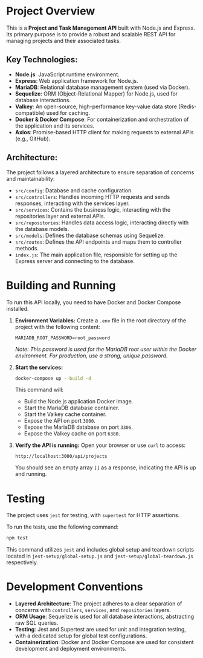 # Project Overview

This is a **Project and Task Management API** built with Node.js and Express. Its primary purpose is to provide a robust and scalable REST API for managing projects and their associated tasks.

## Key Technologies:
*   **Node.js**: JavaScript runtime environment.
*   **Express**: Web application framework for Node.js.
*   **MariaDB**: Relational database management system (used via Docker).
*   **Sequelize**: ORM (Object-Relational Mapper) for Node.js, used for database interactions.
*   **Valkey**: An open-source, high-performance key-value data store (Redis-compatible) used for caching.
*   **Docker & Docker Compose**: For containerization and orchestration of the application and its services.
*   **Axios**: Promise-based HTTP client for making requests to external APIs (e.g., GitHub).

## Architecture:
The project follows a layered architecture to ensure separation of concerns and maintainability:
*   `src/config`: Database and cache configuration.
*   `src/controllers`: Handles incoming HTTP requests and sends responses, interacting with the services layer.
*   `src/services`: Contains the business logic, interacting with the repositories layer and external APIs.
*   `src/repositories`: Handles data access logic, interacting directly with the database models.
*   `src/models`: Defines the database schemas using Sequelize.
*   `src/routes`: Defines the API endpoints and maps them to controller methods.
*   `index.js`: The main application file, responsible for setting up the Express server and connecting to the database.

# Building and Running

To run this API locally, you need to have Docker and Docker Compose installed.

1.  **Environment Variables:**
    Create a `.env` file in the root directory of the project with the following content:
    ```
    MARIADB_ROOT_PASSWORD=root_password
    ```
    *Note: This password is used for the MariaDB root user within the Docker environment. For production, use a strong, unique password.*

2.  **Start the services:**
    ```bash
    docker-compose up --build -d
    ```
    This command will:
    *   Build the Node.js application Docker image.
    *   Start the MariaDB database container.
    *   Start the Valkey cache container.
    *   Expose the API on port `3000`.
    *   Expose the MariaDB database on port `3306`.
    *   Expose the Valkey cache on port `6380`.

3.  **Verify the API is running:**
    Open your browser or use `curl` to access:
    ```
    http://localhost:3000/api/projects
    ```
    You should see an empty array `[]` as a response, indicating the API is up and running.

# Testing

The project uses `jest` for testing, with `supertest` for HTTP assertions.

To run the tests, use the following command:
```bash
npm test
```
This command utilizes `jest` and includes global setup and teardown scripts located in `jest-setup/global-setup.js` and `jest-setup/global-teardown.js` respectively.

# Development Conventions

*   **Layered Architecture**: The project adheres to a clear separation of concerns with `controllers`, `services`, and `repositories` layers.
*   **ORM Usage**: Sequelize is used for all database interactions, abstracting raw SQL queries.
*   **Testing**: Jest and Supertest are used for unit and integration testing, with a dedicated setup for global test configurations.
*   **Containerization**: Docker and Docker Compose are used for consistent development and deployment environments.
